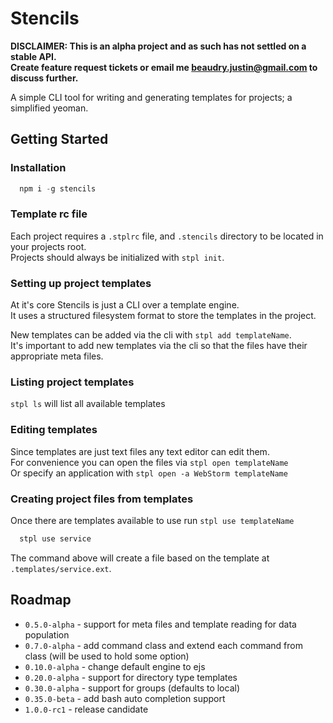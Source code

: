 Stencils
=============

**DISCLAIMER:  This is an alpha project and as such has not settled on a stable API.<br/>
Create feature request tickets or email me beaudry.justin@gmail.com to discuss further.**

A simple CLI tool for writing and generating templates for projects; a simplified yeoman.

## Getting Started

### Installation

```javascript
  npm i -g stencils
```

### Template rc file

Each project requires a `.stplrc` file, and `.stencils` directory to be located in your projects root.</br>
Projects should always be initialized with `stpl init`.

### Setting up project templates
   
At it's core Stencils is just a CLI over a template engine.<br/>
It uses a structured filesystem format to store the templates in the project.

New templates can be added via the cli with `stpl add templateName`.<br/>
It's important to add new templates via the cli so that the files have their appropriate meta files.
 
### Listing project templates 

`stpl ls` will list all available templates

### Editing templates

Since templates are just text files any text editor can edit them.<br/>
For convenience you can open the files via `stpl open templateName`<br/> 
Or specify an application with `stpl open -a WebStorm templateName`
 
### Creating project files from templates

Once there are templates available to use run `stpl use templateName`

```bash
  stpl use service
```

The command above will create a file based on the template at `.templates/service.ext`.<br/>

## Roadmap

* `0.5.0-alpha`   - support for meta files and template reading for data population
* `0.7.0-alpha`   - add command class and extend each command from class (will be used to hold some option)
* `0.10.0-alpha`  - change default engine to ejs
* `0.20.0-alpha`  - support for directory type templates
* `0.30.0-alpha`  - support for groups (defaults to local)
* `0.35.0-beta`   - add bash auto completion support
* `1.0.0-rc1`     - release candidate
